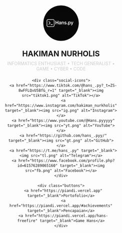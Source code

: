 
<html lang="id">
<head>
  <meta charset="UTF-8" />
  <meta name="viewport" content="width=device-width, initial-scale=1.0"/>
  <title>Hakiman - Portofolio</title>
  <link href="https://fonts.googleapis.com/css2?family=Poppins:wght@500&display=swap" rel="stylesheet" />
  <style>
    * {
      box-sizing: border-box;
      padding: 0;
      margin: 0;
    }

    body {
      font-family: 'Poppins', sans-serif;
      background: black url('alok3.gif') no-repeat center center fixed;
      background-size: cover;
      height: 100vh;
      display: flex;
      align-items: center;
      justify-content: center;
      color: white;
    }

    .container {
      text-align: center;
      padding: 20px;
      max-width: 500px;
      width: 100%;
    }

    .profile-img {
      width: 120px;
      height: 120px;
      border-radius: 50%;
      object-fit: cover;
      border: 3px solid white;
      margin-bottom: 20px;
    }

    .name {
      font-size: 24px;
      font-weight: bold;
      margin-bottom: 8px;
    }

    .desc {
      font-size: 14px;
      color: #ccc;
      margin-bottom: 20px;
    }

    .social-icons img {
      width: 30px;
      margin: 5px;
      filter: brightness(0) invert(1);
      transition: transform 0.3s ease;
    }

    .social-icons img:hover {
      transform: scale(1.2);
    }

    .buttons a {
      display: block;
      background: white;
      color: black;
      text-decoration: none;
      margin: 10px auto;
      padding: 12px;
      border-radius: 30px;
      width: 80%;
      max-width: 250px;
      font-weight: bold;
      transition: transform 0.2s ease;
    }

    .buttons a:hover {
      transform: scale(1.05);
    }

    @media (max-width: 480px) {
      .name {
        font-size: 20px;
      }
      .desc {
        font-size: 13px;
      }
    }
  </style>
</head>
<body>

  <div class="container">
    <img src="ui11.png" alt="Foto Profil" class="profile-img" />
    <div class="name">HAKIMAN NURHOLIS</div>
    <div class="desc">INFORMATICS ENTHUSIAST • TECH GENERALIST • GAME • CYBER • CODE</div>

    <div class="social-icons">
      <a href="https://www.tiktok.com/@hans_.py?_t=ZS-8wFFLQvU5Bf&_r=1" target="_blank"><img src="tiktok1.png" alt="TikTok"></a>
      <a href="https://www.instagram.com/hakiman_nurkholis" target="_blank"><img src="ig.png" alt="Instagram"></a>
      <a href="https://www.youtube.com/@Hans.pyyyyy" target="_blank"><img src="yt.png" alt="YouTube"></a>
      <a href="https://github.com/hans_.pyy/" target="_blank"><img src="gt.png" alt="GitHub"></a>
      <a href="https://t.me/hans_.py" target="_blank"><img src="tl.png" alt="Telegram"></a>
      <a href="https://www.facebook.com/profile.php?id=61576289065160" target="_blank"><img src="fb.png" alt="Facebook"></a>
    </div>

    <div class="buttons">
      <a href="https://piandi.vercel.app" target="_blank">Portofolio</a>
      <a href="https://piandi.vercel.app/#achievements" target="_blank">Pencapaian</a>
      <a href="https://piandi.vercel.app/hans-freefire" target="_blank">Game Hans</a>
    </div>
  </div>

</body>
